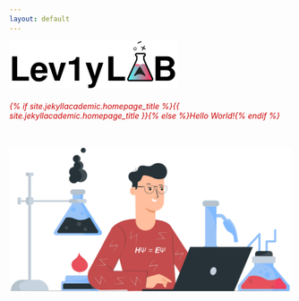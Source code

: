 ```yaml
---
layout: default
---
```

<img src="/assets/images/logo.svg" width="300"/>

<h6 style="color: #cc0000;">{% if site.jekyllacademic.homepage_title %}{{ site.jekyllacademic.homepage_title }}{% else %}Hello World!{% endif %}</h6> 
<br>
<img src="/assets/images/illustration.svg" alt="drawing" width="600"/>
